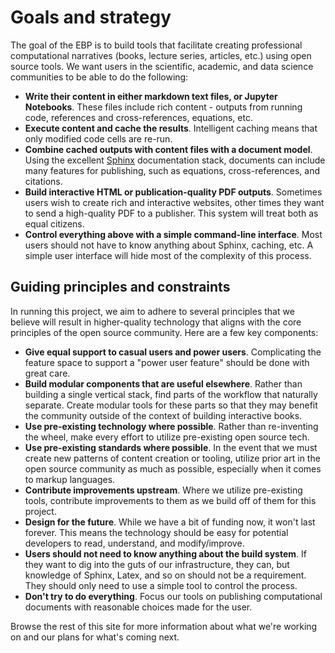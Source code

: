 # Goals and strategy

The goal of the EBP is to build tools that facilitate creating
professional computational narratives (books, lecture series, articles, etc.)
using open source tools. We want users in the scientific, academic,
and data science communities to be able to do the following:

* **Write their content in either markdown text files, or Jupyter Notebooks**.
  These files include rich content - outputs from running code, references
  and cross-references, equations, etc.
* **Execute content and cache the results**. Intelligent caching means
  that only modified code cells are re-run.
* **Combine cached outputs with content files with a document model**. Using
  the excellent [Sphinx](https://www.sphinx-doc.org/en/master/) documentation
  stack, documents can include many features for publishing, such as
  equations, cross-references, and citations.
* **Build interactive HTML or publication-quality PDF outputs**. Sometimes
  users wish to create rich and interactive websites, other times they want to
  send a high-quality PDF to a publisher. This system will treat both as
  equal citizens.
* **Control everything above with a simple command-line interface**. Most
  users should not have to know anything about Sphinx, caching, etc. A simple
  user interface will hide most of the complexity of this process.

## Guiding principles and constraints

In running this project, we aim to adhere to several principles that we believe
will result in higher-quality technology that aligns with the core principles
of the open source community. Here are a few key components:

* **Give equal support to casual users and power users**. Complicating the feature
  space to support a "power user feature" should be done with great care.
* **Build modular components that are useful elsewhere**. Rather than building
  a single vertical stack, find parts of the workflow that naturally separate.
  Create modular tools for these parts so that they may benefit the community
  outside of the context of building interactive books.
* **Use pre-existing technology where possible**. Rather than re-inventing
  the wheel, make every effort to utilize pre-existing open source tech.
* **Use pre-existing standards where possible**. In the event that we must
  create new patterns of content creation or tooling, utilize prior art in
  the open source community as much as possible, especially when it comes to
  markup languages.
* **Contribute improvements upstream**. Where we utilize pre-existing tools,
  contribute improvements to them as we build off of them for this project.
* **Design for the future**. While we have a bit of funding now, it won't last
  forever. This means the technology should be easy for potential developers
  to read, understand, and modify/improve.
* **Users should not need to know anything about the build system**. If they
  want to dig into the guts of our infrastructure, they can, but knowledge
  of Sphinx, Latex, and so on should not be a requirement. They should only need to
  use a simple tool to control the process.
* **Don't try to do everything**. Focus our tools on publishing
  computational documents with reasonable choices made for the user.

Browse the rest of this site for more information about what we're working
on and our plans for what's coming next.